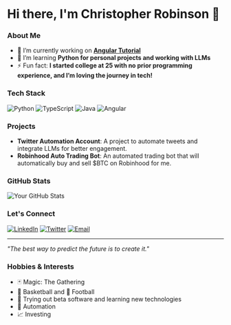 # Hi there, I'm Christopher Robinson 👋

### About Me

- 🔭 I’m currently working on **[Angular Tutorial](https://angular.dev/tutorials/first-app)**
- 🌱 I’m learning **Python for personal projects and working with LLMs**
- ⚡ Fun fact: **I started college at 25 with no prior programming experience, and I’m loving the journey in tech!**

### Tech Stack

![Python](https://img.shields.io/badge/-Python-3776AB?style=flat&logo=python&logoColor=white) ![TypeScript](https://img.shields.io/badge/-TypeScript-007ACC?style=flat&logo=typescript&logoColor=white) ![Java](https://img.shields.io/badge/-Java-007396?style=flat&logo=java&logoColor=white) ![Angular](https://img.shields.io/badge/-Angular-DD0031?style=flat&logo=angular&logoColor=white)

### Projects

- **Twitter Automation Account**: A project to automate tweets and integrate LLMs for better engagement.
- **Robinhood Auto Trading Bot**: An automated trading bot that will automatically buy and sell $BTC on Robinhood for me.

### GitHub Stats

![Your GitHub Stats](https://github-readme-stats.vercel.app/api?username=Christopher-C-Robinson&show_icons=true&hide_border=true&theme=radical)

### Let's Connect

[![LinkedIn](https://img.shields.io/badge/-LinkedIn-0A66C2?style=flat&logo=linkedin&logoColor=white)](https://www.linkedin.com/in/christopher-robinson-00036670) [![Twitter](https://img.shields.io/badge/-Twitter-1DA1F2?style=flat&logo=twitter&logoColor=white)](https://twitter.com/domesticcadiz) [![Email](https://img.shields.io/badge/-Email-EA4335?style=flat&logo=gmail&logoColor=white)](mailto:christopher.cadiz.robinson@gmail.com)

---

_"The best way to predict the future is to create it."_

### Hobbies & Interests

- 🃏 Magic: The Gathering
- 🏀 Basketball and 🏈 Football
- 🧪 Trying out beta software and learning new technologies
- 🤖 Automation
- 📈 Investing
